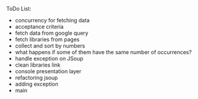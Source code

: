 ToDo List:

- concurrency for fetching data
- acceptance criteria
- fetch data from google query
- fetch libraries from pages
- collect and sort by numbers
- what happens if some of them have the same number of occurrences?
- handle exception on JSoup
- clean libraries link
- console presentation layer
- refactoring jsoup
- adding exception
- main